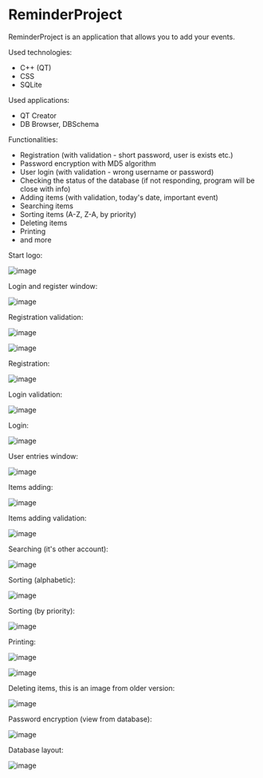 # ReminderProject

ReminderProject is an application that allows you to add your events.

Used technologies:

- C++ (QT)
- CSS
- SQLite 

Used applications:
- QT Creator
- DB Browser, DBSchema

Functionalities:

- Registration (with validation - short password, user is exists etc.)
- Password encryption with MD5 algorithm
- User login (with validation - wrong username or password)
- Checking the status of the database (if not responding, program will be close with info)
- Adding items (with validation, today's date, important event)
- Searching items
- Sorting items (A-Z, Z-A, by priority)
- Deleting items 
- Printing 
- and more

Start logo:

![image](https://user-images.githubusercontent.com/95986791/218511165-b49a1345-29ed-4110-b916-bda1541c0e20.png)

Login and register window:

![image](https://user-images.githubusercontent.com/95986791/218511558-f016b48c-0242-4f01-85ae-7dda5e7e4792.png)

Registration validation:

![image](https://user-images.githubusercontent.com/95986791/218511815-9539edd8-228c-47b9-b698-1b23d3328915.png)

![image](https://user-images.githubusercontent.com/95986791/218512015-15590022-bb01-468b-8749-53fa0b1aa8dc.png)

Registration:

![image](https://user-images.githubusercontent.com/95986791/218512342-6bf96655-49a8-49db-9437-e6625c830f2f.png)

Login validation:

![image](https://user-images.githubusercontent.com/95986791/218512900-a947ff05-d1c2-41d1-b815-f99a3eaaa118.png)

Login:

![image](https://user-images.githubusercontent.com/95986791/218513177-5b7e81c9-7bbf-4ca1-ad4d-9863ad6e3cdd.png)

User entries window:

![image](https://user-images.githubusercontent.com/95986791/218513299-32f0dff3-29a4-4abd-910c-e6d129157039.png)

Items adding:

![image](https://user-images.githubusercontent.com/95986791/218513792-b372060c-7030-4375-a480-d81b9c0618ea.png)

Items adding validation:

![image](https://user-images.githubusercontent.com/95986791/218513925-8e10cf62-1769-4e9e-a823-3b404891c719.png)

Searching (it's other account):

![image](https://user-images.githubusercontent.com/95986791/218514501-7f552f9b-2a77-4c3c-a865-6f4c190dcd76.png)

Sorting (alphabetic):

![image](https://user-images.githubusercontent.com/95986791/218514612-f76ab1eb-13f2-4c37-a8d4-e4aed7bc23cf.png)

Sorting (by priority):

![image](https://user-images.githubusercontent.com/95986791/218515026-718121ad-f69a-43ac-8085-014084362e5d.png)

Printing:

![image](https://user-images.githubusercontent.com/95986791/218516808-4876ba8f-9d82-4dc5-a60f-4bdd74e2ed45.png)

![image](https://user-images.githubusercontent.com/95986791/218516907-95860433-6942-4940-bf73-a6e72908b5a8.png)



Deleting items, this is an image from older version:

![image](https://user-images.githubusercontent.com/95986791/218515364-fb503b25-57ff-47be-8ffc-c8e97d389435.png)

Password encryption (view from database):

![image](https://user-images.githubusercontent.com/95986791/218515979-9dba8b32-7f96-406c-853a-c8e5bc302d56.png)

Database layout:

![image](https://user-images.githubusercontent.com/95986791/218516320-12a64006-ab16-4481-95df-55b58fa6f6e9.png)










